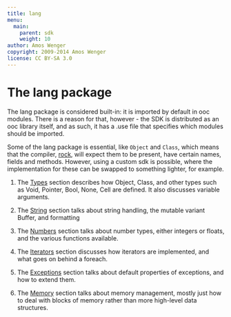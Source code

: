 ```yaml
---
title: lang
menu:
  main:
    parent: sdk
    weight: 10
author: Amos Wenger
copyright: 2009-2014 Amos Wenger
license: CC BY-SA 3.0
---
```


# The lang package

The lang package is considered built-in: it is imported by default in ooc
modules. There is a reason for that, however - the SDK is distributed as
an ooc library itself, and as such, it has a .use file that specifies which
modules should be imported.

Some of the lang package is essential, like `Object` and `Class`, which
means that the compiler, [rock][rock], will expect them to be present,
have certain names, fields and methods. However, using a custom sdk is
possible, where the implementation for these can be swapped to something
lighter, for example.

[rock]: ../tools/rock/

  1. The [Types](types) section describes how Object,
     Class, and other types such as Void, Pointer, Bool, None,
     Cell are defined. It also discusses variable arguments.

  2. The [String](string) section talks about string
     handling, the mutable variant Buffer, and formatting

  3. The [Numbers](numbers) section talks about number
     types, either integers or floats, and the various functions available.

  4. The [Iterators](iterators) section discusses
     how iterators are implemented, and what goes on behind a foreach.

  5. The [Exceptions](exceptions) section talks about
     default properties of exceptions, and how to extend them.

  6. The [Memory](memory) section talks about memory
     management, mostly just how to deal with blocks of memory rather
     than more high-level data structures.

